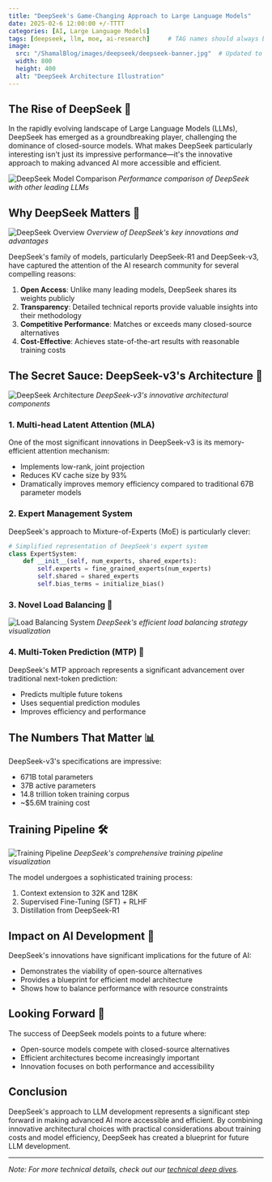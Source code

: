 ```yaml
---
title: "DeepSeek's Game-Changing Approach to Large Language Models"
date: 2025-02-6 12:00:00 +/-TTTT
categories: [AI, Large Language Models]
tags: [deepseek, llm, moe, ai-research]     # TAG names should always be lowercase
image:
  src: "/ShamalBlog/images/deepseek/deepseek-banner.jpg"  # Updated to match your banner image
  width: 800
  height: 400
  alt: "DeepSeek Architecture Illustration"
---
```


## The Rise of DeepSeek 🚀

In the rapidly evolving landscape of Large Language Models (LLMs), DeepSeek has emerged as a groundbreaking player, challenging the dominance of closed-source models. What makes DeepSeek particularly interesting isn't just its impressive performance—it's the innovative approach to making advanced AI more accessible and efficient.

![DeepSeek Model Comparison](/ShamalBlog/images/deepseek/model-comparison.png)
*Performance comparison of DeepSeek with other leading LLMs*

## Why DeepSeek Matters 🎯

![DeepSeek Overview](/ShamalBlog/images/deepseek/deepseek-overview.jpg)
*Overview of DeepSeek's key innovations and advantages*

DeepSeek's family of models, particularly DeepSeek-R1 and DeepSeek-v3, have captured the attention of the AI research community for several compelling reasons:

1. **Open Access**: Unlike many leading models, DeepSeek shares its weights publicly
2. **Transparency**: Detailed technical reports provide valuable insights into their methodology
3. **Competitive Performance**: Matches or exceeds many closed-source alternatives
4. **Cost-Effective**: Achieves state-of-the-art results with reasonable training costs

## The Secret Sauce: DeepSeek-v3's Architecture 🧠

![DeepSeek Architecture](/ShamalBlog/images/deepseek/deepseek-arch.jpg)
*DeepSeek-v3's innovative architectural components*

### 1. Multi-head Latent Attention (MLA)
One of the most significant innovations in DeepSeek-v3 is its memory-efficient attention mechanism:
- Implements low-rank, joint projection
- Reduces KV cache size by 93%
- Dramatically improves memory efficiency compared to traditional 67B parameter models

### 2. Expert Management System
DeepSeek's approach to Mixture-of-Experts (MoE) is particularly clever:

```python
# Simplified representation of DeepSeek's expert system
class ExpertSystem:
    def __init__(self, num_experts, shared_experts):
        self.experts = fine_grained_experts(num_experts)
        self.shared = shared_experts
        self.bias_terms = initialize_bias()
```

### 3. Novel Load Balancing 🔄

![Load Balancing System](/ShamalBlog/images/deepseek/load-balancing.jpg)
*DeepSeek's efficient load balancing strategy visualization*

### 4. Multi-Token Prediction (MTP) 🎯

DeepSeek's MTP approach represents a significant advancement over traditional next-token prediction:
- Predicts multiple future tokens
- Uses sequential prediction modules
- Improves efficiency and performance

## The Numbers That Matter 📊

DeepSeek-v3's specifications are impressive:
- 671B total parameters
- 37B active parameters
- 14.8 trillion token training corpus
- ~$5.6M training cost

## Training Pipeline 🛠️

![Training Pipeline](/ShamalBlog/images/deepseek/training.jpg)
*DeepSeek's comprehensive training pipeline visualization*

The model undergoes a sophisticated training process:
1. Context extension to 32K and 128K
2. Supervised Fine-Tuning (SFT) + RLHF
3. Distillation from DeepSeek-R1

## Impact on AI Development 🌟

DeepSeek's innovations have significant implications for the future of AI:
- Demonstrates the viability of open-source alternatives
- Provides a blueprint for efficient model architecture
- Shows how to balance performance with resource constraints

## Looking Forward 🔮

The success of DeepSeek models points to a future where:
- Open-source models compete with closed-source alternatives
- Efficient architectures become increasingly important
- Innovation focuses on both performance and accessibility

## Conclusion

DeepSeek's approach to LLM development represents a significant step forward in making advanced AI more accessible and efficient. By combining innovative architectural choices with practical considerations about training costs and model efficiency, DeepSeek has created a blueprint for future LLM development.

---

*Note: For more technical details, check out our [technical deep dives](/tags/ai-research/).* 